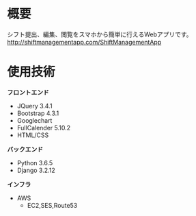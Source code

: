 # 概要
シフト提出、編集、閲覧をスマホから簡単に行えるWebアプリです。
http://shiftmanagementapp.com/ShiftManagementApp
# 使用技術
**フロントエンド**
- JQuery 3.4.1
- Bootstrap 4.3.1
- Googlechart
- FullCalender 5.10.2
- HTML/CSS
  
**バックエンド**
- Python 3.6.5
- Django 3.2.12
  
**インフラ**
- AWS
    - EC2,SES,Route53
